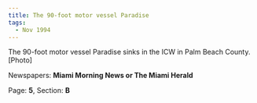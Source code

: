 ```yaml
---  
title: The 90-foot motor vessel Paradise  
tags:  
  - Nov 1994  
---  
```

  
The 90-foot motor vessel Paradise sinks in the ICW in Palm Beach County. [Photo]  
  
Newspapers: **Miami Morning News or The Miami Herald**  
  
Page: **5**, Section: **B** 

